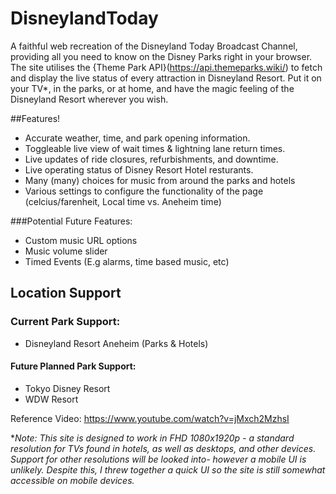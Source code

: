 # DisneylandToday
A faithful web recreation of the Disneyland Today Broadcast Channel, providing all you need to know on the Disney Parks right in your browser.
The site utilises the {Theme Park API}(https://api.themeparks.wiki/) to fetch and display the live status of every attraction in Disneyland Resort. Put it on your TV*, in the parks, or at home, and have the magic feeling of the Disneyland Resort wherever you wish.

##Features!
- Accurate weather, time, and park opening information.
- Toggleable live view of wait times & lightning lane return times.
- Live updates of ride closures, refurbishments, and downtime.
- Live operating status of Disney Resort Hotel resturants.
- Many (many) choices for music from around the parks and hotels
- Various settings to configure the functionality of the page (celcius/farenheit, Local time vs. Aneheim time)

###Potential Future Features:
- Custom music URL options
- Music volume slider
- Timed Events (E.g alarms, time based music, etc)
  
## Location Support 
### Current Park Support:
- Disneyland Resort Aneheim (Parks & Hotels)

#### Future Planned Park Support:
- Tokyo Disney Resort
- WDW Resort

Reference Video:
https://www.youtube.com/watch?v=jMxch2MzhsI

**Note: This site is designed to work in FHD 1080x1920p - a standard resolution for TVs found in hotels, as well as desktops, and other devices. Support for other resolutions will be looked into- however a mobile UI is unlikely. Despite this, I threw together a quick UI so the site is still somewhat accessible on mobile devices.*
